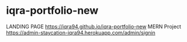 # iqra-portfolio-new


LANDING PAGE https://iqra94.github.io/iqra-portfolio-new
MERN Project https://admin-staycation-iqra94.herokuapp.com/admin/signin
